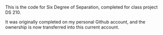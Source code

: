 This is the code for Six Degree of Separation, completed for class project DS 210.

It was originally completed on my personal Github account, and the ownership is now transferred into this current account.

